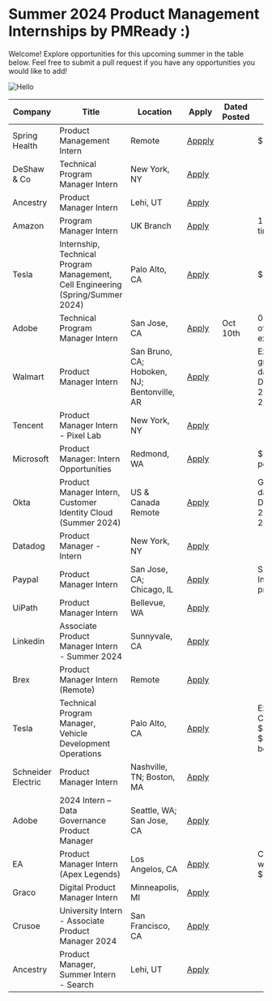 # Summer 2024 Product Management Internships by PMReady :)
Welcome! Explore opportunities for this upcoming summer in the table below. Feel free to submit a pull request if you have any opportunities you would like to add!

![Hello](https://github.com/owenm-26/Summer-2024-Product-Management-Internships-by-PMReady/assets/75864321/7826d9ab-c844-429e-9981-18dc224eeb13)

| Company | Title | Location | Apply| Dated Posted | Notes |
| ------- | -------- | ------ | ----- | ----- |----- |
| Spring Health | Product Management Intern | Remote | [Appply](https://boards.greenhouse.io/springhealth66/jobs/4315728005?gh_src=a8d055a25us&source=LinkedIn) | | $26 per hr |
| DeShaw & Co | Technical Program Manager Intern | New York, NY | [Apply](https://www.deshaw.com/careers/systems-technical-program-manager-intern-new-york-summer-2024-4786) | | |
| Ancestry | Product Manager Intern | Lehi, UT | [Apply](https://careers.ancestry.com/jobs/f3f46ea1-7550-4bb2-86ef-a9e3574752f7) | | |
| Amazon | Program Manager Intern | UK Branch | [Apply](https://www.amazon.jobs/en/jobs/2439719/2024-program-manager-intern-12-month-internship) | | 12 months full time internship |
| Tesla | Internship, Technical Program Management, Cell Engineering (Spring/Summer 2024) | Palo Alto, CA | [Apply](https://www.tesla.com/careers/search/job/internship-technical-program-management-cell-engineering-spring-summer-2024-206507) | | $50.00 per hr |
| Adobe | Technical Program Manager Intern | San Jose, CA | [Apply](https://careers.adobe.com/us/en/job/ADOBUSR141472EXTERNALENUS/2024-Intern---Technical-Program-Manager)| Oct 10th | 0-2 Number of years of experience |
| Walmart | Product Manager Intern | San Bruno, CA; Hoboken, NJ; Bentonville, AR| [Apply](https://walmart.wd5.myworkdayjobs.com/WalmartExternal/job/San-Bruno-CA/XMLNAME-2024-Summer-Intern--US-Product--Product-Manager--Walmart-Intern_R-1650925-1?source=Job_Board_LinkedIn&_ccid=1693450769526t37rxdf9j) | | Expected graduation date between December 2024-August 2025  |
| Tencent | Product Manager Intern - Pixel Lab | New York, NY| [Apply](https://tencent.wd1.myworkdayjobs.com/en-US/Tencent_Careers/job/US-New-York/Product-Manager-Intern---Pixel-Lab_R101520?source=10100001) |  |  |
| Microsoft | Product Manager: Intern Opportunities | Redmond, WA| [Apply](https://jobs.careers.microsoft.com/global/en/job/1605747/Product-Manager%3A-Intern-Opportunities-for-University-Students%2C-Redmond) | | $5k - $10k per month | 
| Okta | Product Manager Intern, Customer Identity Cloud (Summer 2024) | US & Canada Remote | [Apply](https://www.okta.com/company/careers/product/product-manager-intern-customer-identity-cloud-summer-2024-5364066/?gh_src=7j0um41) |   |Graduation date between December 2024-June 2025 |
| Datadog | Product Manager - Intern | New York, NY | [Apply](https://app.ripplematch.com/v2/public/job/03f11278/details?tl=77acd255&fromPage=tracking_link) | |  |
| Paypal | Product Manager Intern | San Jose, CA; Chicago, IL | [Apply](https://paypal.eightfold.ai/careers?Codes=W-LINKEDIN&domain=paypal.com&query=R0107564&sort_by=relevance) |   |Summer 2024 Internship program |
| UiPath | Product Manager Intern | Bellevue, WA | [Apply](https://careers.uipath.com/careers/jobs/8231?lang=en-us) | |  |
| Linkedin | Associate Product Manager Intern - Summer 2024 | Sunnyvale, CA| [Apply](https://www.linkedin.com/jobs/search/?currentJobId=3731712933&distance=25&geoId=103644278&keywords=product%20manager%20intern&origin=JOBS_HOME_SEARCH_CARDS&start=25) | |  |
| Brex | Product Manager Intern (Remote) | Remote | [Apply](https://www.brex.com/careers/6956857002?gh_jid=6956857002&gh_src=a894a5ff2) | |  |
| Tesla | Technical Program Manager, Vehicle Development Operations | Palo Alto, CA | [Apply](https://www.tesla.com/careers/search/job/204124?source=LinkedIn) |   | Expected Compensation: $30.05 - $42.07 + benefits|
| Schneider Electric | Product Manager Intern | Nashville, TN; Boston, MA | [Apply](https://careers.se.com/global/jobs/59103?lang=en-us&iis=Job%20Board&iisn=linkedin&src=linkedin) | |  |
| Adobe | 2024 Intern – Data Governance Product Manager | Seattle, WA; San Jose, CA  | [Apply](https://careers.adobe.com/us/en/job/ADOBUSR141491EXTERNALENUS/2024-Intern-Data-Governance-Product-Manager?utm_medium=phenom-feeds&source=LinkedIn&utm_source=linkedin) | |  |
| EA | Product Manager Intern (Apex Legends) | Los Angelos, CA | [Apply](https://ea.gr8people.com/jobs/180110/product-manager-intern-apex-legends?sid=4) |   |Can be remote work, $37 - $58 per hr |
| Graco | Digital Product Manager Intern | Minneapolis, MI | [Apply](https://graco.wd5.myworkdayjobs.com/Graco_Careers/job/Minneapolis-Minnesota-USA-Tech-Center/Digital-Product-Manager-Intern_R0016613?source=Linkedin) | |  |
| Crusoe | University Intern - Associate Product Manager 2024 | San Francisco, CA | [Apply](https://jobs.ashbyhq.com/Crusoe/b8e1c5cb-87b2-4f84-baac-2042ef0b04ab) | |  |
| Ancestry | Product Manager, Summer Intern - Search | Lehi, UT | [Apply](https://careers.ancestry.com/jobs/f3f46ea1-7550-4bb2-86ef-a9e3574752f7?src=LinkedIn&source=linkedin&utm_source=linkedin) | |  |
